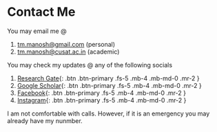 # Contact Me

You may email me @

1. tm.manosh@gmail.com (personal)
2. tm.manosh@cusat.ac.in (academic)

You may check my updates @ any of the following socials

1. [Research Gate](https://www.researchgate.net/profile/Manosh-T-M){: .btn .btn-primary .fs-5 .mb-4 .mb-md-0 .mr-2 }
2. [Google Scholar](https://scholar.google.com/citations?user=QZtGUvwAAAAJ&hl=en){: .btn .btn-primary .fs-5 .mb-4 .mb-md-0 .mr-2 }
3. [Facebook](https://www.facebook.com/profile.php?id=100008584153018){: .btn .btn-primary .fs-5 .mb-4 .mb-md-0 .mr-2 }
4. [Instagram](https://www.instagram.com/tm.manosh/){: .btn .btn-primary .fs-5 .mb-4 .mb-md-0 .mr-2 }

I am not comfortable with calls. However, if it is an emergency you may already have my nunmber.
